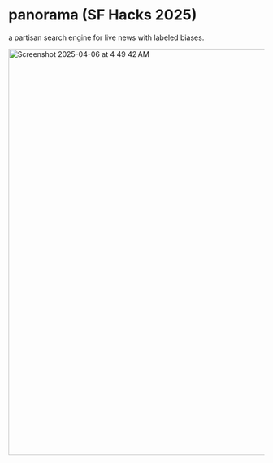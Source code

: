 # panorama (SF Hacks 2025)

a partisan search engine for live news with labeled biases.

<img width="800" alt="Screenshot 2025-04-06 at 4 49 42 AM" src="https://github.com/user-attachments/assets/3272ebb5-8cce-410b-9b52-e3a70ea01c78" />
